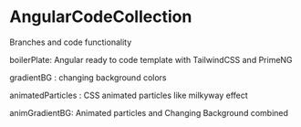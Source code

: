 # AngularCodeCollection

Branches and code functionality 

boilerPlate: Angular ready to code template with TailwindCSS and PrimeNG

gradientBG : changing background colors 

animatedParticles : CSS animated particles like milkyway effect

animGradientBG: Animated particles and Changing Background combined